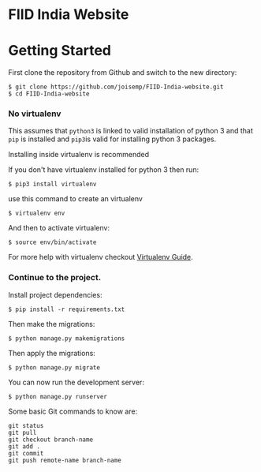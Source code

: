 # FIID India Website

# Getting Started

First clone the repository from Github and switch to the new directory:

    $ git clone https://github.com/joisemp/FIID-India-website.git
    $ cd FIID-India-website
      
### No virtualenv

This assumes that `python3` is linked to valid installation of python 3 and that `pip` is installed and `pip3`is valid for installing python 3 packages.

Installing inside virtualenv is recommended

If you don't have virtualenv installed for python 3 then run:

    $ pip3 install virtualenv

use this command to create an virtualenv

    $ virtualenv env
    
And then to activate virtualenv:

    $ source env/bin/activate

For more help with virtualenv checkout [Virtualenv Guide](https://gist.github.com/joisemp/273cb3f459209845a21ffb8f6a94f2c1).
    
### Continue to the project.
    
Install project dependencies:

    $ pip install -r requirements.txt
    
    
Then make the migrations:

    $ python manage.py makemigrations

Then apply the migrations:

    $ python manage.py migrate
    

You can now run the development server:

    $ python manage.py runserver

Some basic Git commands to know are:
```
git status
git pull
git checkout branch-name
git add .
git commit
git push remote-name branch-name

```
